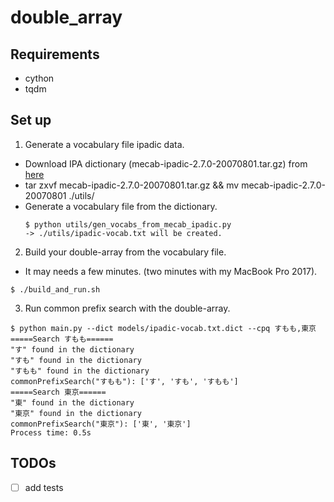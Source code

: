 # double_array

## Requirements
- cython
- tqdm


## Set up
1. Generate a vocabulary file ipadic data.
- Download IPA dictionary (mecab-ipadic-2.7.0-20070801.tar.gz) from [here](https://taku910.github.io/mecab/)
- tar zxvf mecab-ipadic-2.7.0-20070801.tar.gz && mv mecab-ipadic-2.7.0-20070801 ./utils/
- Generate a vocabulary file from the dictionary.
    ```
    $ python utils/gen_vocabs_from_mecab_ipadic.py
    -> ./utils/ipadic-vocab.txt will be created.
    ```

2. Build your double-array from the vocabulary file.
- It may needs a few minutes. (two minutes with my MacBook Pro 2017).
```
$ ./build_and_run.sh
```

3. Run common prefix search with the double-array.

```
$ python main.py --dict models/ipadic-vocab.txt.dict --cpq すもも,東京
=====Search すもも======
"す" found in the dictionary
"すも" found in the dictionary
"すもも" found in the dictionary
commonPrefixSearch("すもも"): ['す', 'すも', 'すもも']
=====Search 東京======
"東" found in the dictionary
"東京" found in the dictionary
commonPrefixSearch("東京"): ['東', '東京']
Process time: 0.5s
```


## TODOs
- [ ] add tests
